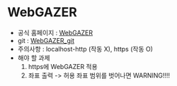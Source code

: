 # WebGAZER

* 공식 홈페이지 : [WebGAZER](https://webgazer.cs.brown.edu/)
* git : [WebGAZER_git](https://github.com/brownhci/WebGazer)
* 주의사항 : localhost-http (작동 X), https (작동 O)
* 해야 할 과제
  1. https에 WebGAZER 적용
  2. 좌표 출력 -> 허용 좌표 범위를 벗어나면 WARNING!!!! 
